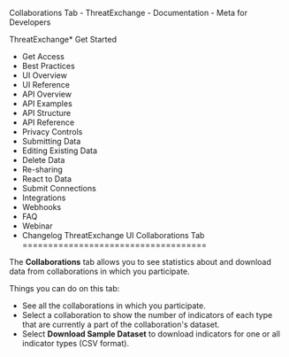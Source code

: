 
Collaborations Tab - ThreatExchange - Documentation - Meta for Developers










ThreatExchange* Get Started
* Get Access
* Best Practices
* UI Overview
* UI Reference
* API Overview
* API Examples
* API Structure
* API Reference
* Privacy Controls
* Submitting Data
* Editing Existing Data
* Delete Data
* Re-sharing
* React to Data
* Submit Connections
* Integrations
* Webhooks
* FAQ
* Webinar
* Changelog
ThreatExchange UI Collaborations Tab
====================================


The **Collaborations** tab allows you to see statistics about and download data from collaborations in which you participate.


Things you can do on this tab:

* See all the collaborations in which you participate.
* Select a collaboration to show the number of indicators of each type that are currently a part of the collaboration's dataset.
* Select **Download Sample Dataset** to download indicators for one or all indicator types (CSV format).

































 
